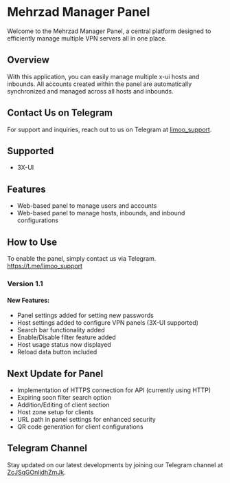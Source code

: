 # Mehrzad Manager Panel

Welcome to the Mehrzad Manager Panel, a central platform designed to efficiently manage multiple VPN servers all in one place.

## Overview
With this application, you can easily manage multiple x-ui hosts and inbounds. All accounts created within the panel are automatically synchronized and managed across all hosts and inbounds.

## Contact Us on Telegram
For support and inquiries, reach out to us on Telegram at [limoo_support](https://t.me/limoo_support).

## Supported
- 3X-UI

## Features
- Web-based panel to manage users and accounts
- Web-based panel to manage hosts, inbounds, and inbound configurations

## How to Use
To enable the panel, simply contact us via Telegram.
https://t.me/limoo_support

### Version 1.1
#### New Features:
- Panel settings added for setting new passwords
- Host settings added to configure VPN panels (3X-UI supported)
- Search bar functionality added
- Enable/Disable filter feature added
- Host usage status now displayed
- Reload data button included

## Next Update for Panel
- Implementation of HTTPS connection for API (currently using HTTP)
- Expiring soon filter search option
- Addition/Editing of client section
- Host zone setup for clients
- URL path in panel settings for enhanced security
- QR code generation for client configurations

## Telegram Channel
Stay updated on our latest developments by joining our Telegram channel at [ZcJSqGOnljdhZmJk](https://t.me/+ZcJSqGOnljdhZmJk).
